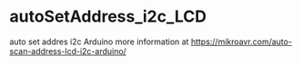 # autoSetAddress_i2c_LCD

auto set addres i2c Arduino
more information at https://mikroavr.com/auto-scan-address-lcd-i2c-arduino/
